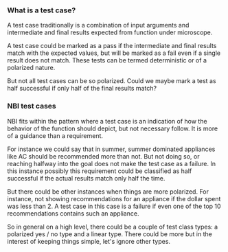 ### What is a test case?
A test case traditionally is a combination of input arguments and 
intermediate and final results expected from function under microscope.

A test case could be marked as a pass if the intermediate and final 
results match with the expected values, but will be marked as a fail 
even if a single result does not match. These tests can be termed 
deterministic or of a polarized nature.

But not all test cases can be so polarized. Could we maybe mark a test
as half successful if only half of the final results match?

### NBI test cases
NBI fits within the pattern where a test case is an indication of how 
the behavior of the function should depict, but not necessary follow.
It is more of a guidance than a requirement.

For instance we could say that in summer, summer dominated appliances 
like AC should be recommended more than not. But not doing so, or 
reaching halfway into the goal does not make the test case as a failure. 
In this instance possibly this requirement could be classified as half
successful if the actual results match only half the time. 

But there could be other instances when things are more polarized. For instance, not showing recommendations for an appliance if the dollar 
spent was less than 2. A test case in this case is a failure if even one of the top 10 recommendations contains such an appliance.

So in general on a high level, there could be a couple of test class 
types: a polarized yes / no type and a linear type. There could be more
but in the interest of keeping things simple, let's ignore other types.